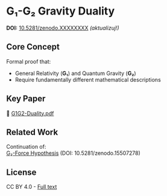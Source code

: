 # G₁-G₂ Gravity Duality

**DOI:** [10.5281/zenodo.XXXXXXXX](https://doi.org/10.5281/zenodo.XXXXXXXX) *(aktualizuj!)*  

## Core Concept  
Formal proof that:  
- General Relativity (**G₁**) and Quantum Gravity (**G₂**)  
- Require fundamentally different mathematical descriptions  

## Key Paper  
📄 [G1G2-Duality.pdf](G1G2-Duality.pdf)  

## Related Work  
Continuation of:  
[G₂-Force Hypothesis](https://github.com/ArkOkupski-WAT/G2-Force-Hypothesis) (DOI: 10.5281/zenodo.15507278)  

## License  
CC BY 4.0 - [Full text](LICENSE)
